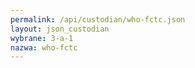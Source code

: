 ```yaml
---
permalink: /api/custodian/who-fctc.json
layout: json_custodian
wybrane: 3-a-1
nazwa: who-fctc
---
```

